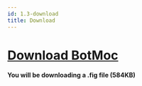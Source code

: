 ```yaml
---
id: 1.3-download
title: Download
---
```


# [Download BotMoc](http://botmoc.budnick.io/botmoc.fig)

#### You will be downloading a .fig file (584KB)

#
